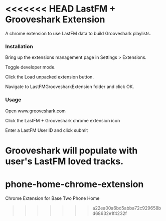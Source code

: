 <<<<<<< HEAD
LastFM + Grooveshark Extension
==========================

A chrome extension to use LastFM data to build Grooveshark playlists. 

### Installation

Bring up the extensions management page in Settings > Extensions.

Toggle developer mode.

Click the Load unpacked extension button.

Navigate to LastFMGroovesharkExtension folder and click OK. 

### Usage

Open www.grooveshark.com

Click the LastFM + Grooveshark chrome extension icon

Enter a LastFM User ID and click submit

Grooveshark will populate with user's LastFM loved tracks. 
=======
phone-home-chrome-extension
===========================

Chrome Extension for Base Two Phone Home
>>>>>>> a22ea00a6bd5abba72c929658bd68632e1f4232f
